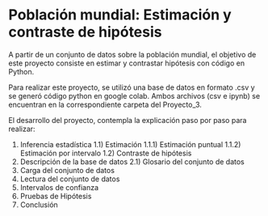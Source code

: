 # **Población mundial: Estimación y contraste de hipótesis**

A partir de un conjunto de datos sobre la población mundial, el objetivo de este proyecto consiste en estimar y contrastar hipótesis con código en Python.

Para realizar este proyecto, se utilizó una base de datos en formato .csv y se generó código python en google colab. Ambos archivos (csv e ipynb) se encuentran en la correspondiente carpeta del Proyecto_3.


El desarrollo del proyecto, contempla la explicación paso por paso para realizar:

1) Inferencia estadística
   1.1) Estimación
      1.1.1) Estimación puntual
      1.1.2) Estimación por intervalo
   1.2) Contraste de hipótesis
3) Descripción de la base de datos
   2.1) Glosario del conjunto de datos
4) Carga del conjunto de datos
5) Lectura del conjunto de datos
6) Intervalos de confianza
7) Pruebas de Hipótesis
8) Conclusión
